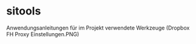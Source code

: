 sitools
=======

Anwendungsanleitungen für im Projekt verwendete Werkzeuge
(Dropbox FH Proxy Einstellungen.PNG)
